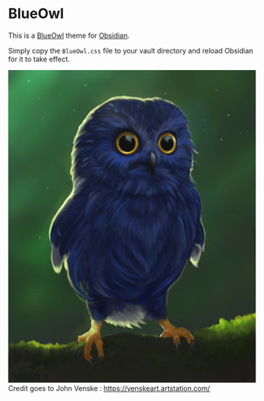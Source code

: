 
# BlueOwl

This is a [BlueOwl](https://google.fr) theme for
[Obsidian](https://obsidian.md).

Simply copy the `BlueOwl.css` file to your vault directory and reload
Obsidian for it to take effect.

![](screen.png)
Credit goes to John Venske : https://venskeart.artstation.com/